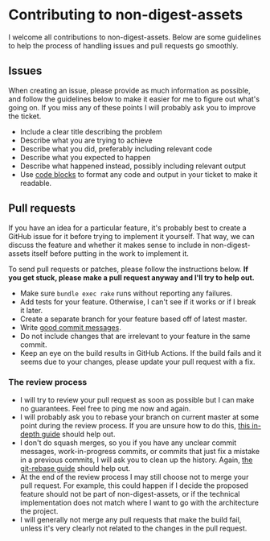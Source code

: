 # Contributing to non-digest-assets

I welcome all contributions to non-digest-assets. Below are some guidelines to
help the process of handling issues and pull requests go smoothly.

## Issues

When creating an issue, please provide as much information as possible, and
follow the guidelines below to make it easier for me to figure out what's going
on. If you miss any of these points I will probably ask you to improve the
ticket.

- Include a clear title describing the problem
- Describe what you are trying to achieve
- Describe what you did, preferably including relevant code
- Describe what you expected to happen
- Describe what happened instead, possibly including relevant output
- Use [code blocks](https://github.github.com/gfm/#fenced-code-blocks) to
  format any code and output in your ticket to make it readable.

## Pull requests

If you have an idea for a particular feature, it's probably best to create a
GitHub issue for it before trying to implement it yourself. That way, we can
discuss the feature and whether it makes sense to include in non-digest-assets itself
before putting in the work to implement it.

To send pull requests or patches, please follow the instructions below.
**If you get stuck, please make a pull request anyway and I'll try to
help out.**

- Make sure `bundle exec rake` runs without reporting any failures.
- Add tests for your feature. Otherwise, I can't see if it works or if I
  break it later.
- Create a separate branch for your feature based off of latest master.
- Write [good commit messages](https://tbaggery.com/2008/04/19/a-note-about-git-commit-messages.html).
- Do not include changes that are irrelevant to your feature in the same
  commit.
- Keep an eye on the build results in GitHub Actions. If the build fails and it
  seems due to your changes, please update your pull request with a fix.

### The review process

- I will try to review your pull request as soon as possible but I can make no
  guarantees. Feel free to ping me now and again.
- I will probably ask you to rebase your branch on current master at some point
  during the review process.
  If you are unsure how to do this,
  [this in-depth guide](https://git-rebase.io/) should help out.
- I don't do squash merges, so you if you have any unclear commit messages,
  work-in-progress commits, or commits that just fix a mistake in a previous
  commits, I will ask you to clean up the history.
  Again, [the git-rebase guide](https://git-rebase.io/) should help out.
- At the end of the review process I may still choose not to merge your pull
  request. For example, this could happen if I decide the proposed feature
  should not be part of non-digest-assets, or if the technical implementation does not
  match where I want to go with the architecture the project.
- I will generally not merge any pull requests that make the build fail, unless
  it's very clearly not related to the changes in the pull request.
